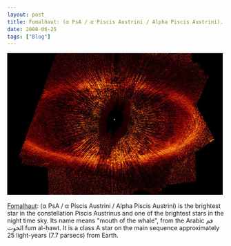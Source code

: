 ```yaml
---
layout: post
title: Fomalhaut: (α PsA / α Piscis Austrini / Alpha Piscis Austrini)...
date: 2008-06-25
tags: ["Blog"]
---
```


![](k3Im6rfOqan0sx1qsBe3nIAu_r1_500.jpg)  

[Fomalhaut](http://en.wikipedia.org/wiki/Fomalhaut): (α PsA / α Piscis Austrini / Alpha Piscis Austrini) is the brightest star in the constellation Piscis Austrinus and one of the brightest stars in the night time sky. Its name means "mouth of the whale", from the Arabic فم الحوت fum al-ḥawt. It is a class A star on the main sequence approximately 25 light-years (7.7 parsecs) from Earth.